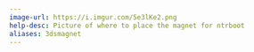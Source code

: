 ```yaml
---
image-url: https://i.imgur.com/5e3lKe2.png
help-desc: Picture of where to place the magnet for ntrboot
aliases: 3dsmagnet
---
```

